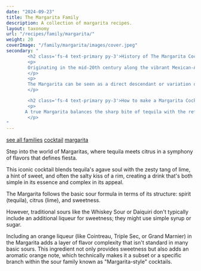 ```yaml
---
date: "2024-09-23"
title: The Margarita Family
description: A collection of margarita recipes.
layout: taxonomy
url: "/recipes/family/margarita/"
weight: 20
coverImage: "/family/margarita/images/cover.jpeg"
secondary: "
        <h2 class='fs-4 text-primary py-3'>History of The Margarita Cocktail</h2>
        <p>
        Originating in the mid-20th century along the vibrant Mexican-American border, the Margarita has become a global symbol of celebration and sophistication. 
        </p>
        <p>
        The Margarita can be seen as a direct descendant or variation of the sour family, especially when considering its kinship with the Sidecar, which uses brandy, lemon juice, and Cointreau. The Margarita replaces brandy with tequila and lemon with lime, maintaining the sour's balance of flavors.
        </p>

        <h2 class='fs-4 text-primary py-3'>How to make a Margarita Cocktail</h2>
        <p>
       A true Margarita balances the sharp bite of tequila with the refreshing sourness of lime, moderated by a touch of sweetness. Whether shaken with ice for a frosty froth, served on the rocks, or blended with ice for a slushy delight, its versatility is endless. From traditional recipes to modern twists with fruit purees or unexpected spirits, Margaritas are a testament to the cocktail's enduring charm. Join us in uncovering the magic of Margaritas, where every sip is an invitation to the celebration.
        </p>
"
---
```


<a href="/recipes/family/" class="badge bg-success text-light text-decoration-none">see all families</a> 
<a href="/recipes/category/cocktail/" class="badge text-bg-primary text-decoration-none">cocktail</a> 
<a href="/recipes/family/margarita/" class="badge text-bg-info text-decoration-none">margarita</a> 

Step into the world of Margaritas, where tequila meets citrus in a symphony of flavors that defines fiesta. 

This iconic cocktail blends tequila's agave soul with the zesty tang of lime, a hint of sweet, and often the salty kiss of a rim, creating a drink that's both simple in its essence and complex in its appeal.

The Margarita follows the basic sour formula in terms of its structure: spirit (tequila), citrus (lime), and sweetness. 

However, traditional sours like the Whiskey Sour or Daiquiri don't typically include an additional liqueur for sweetness; they might use simple syrup or sugar.

Including an orange liqueur (like Cointreau, Triple Sec, or Grand Marnier) in the Margarita adds a layer of flavor complexity that isn't standard in many basic sours. This ingredient not only provides sweetness but also adds an aromatic orange note, which technically makes it a subset or a specific branch within the sour family known as "Margarita-style" cocktails.